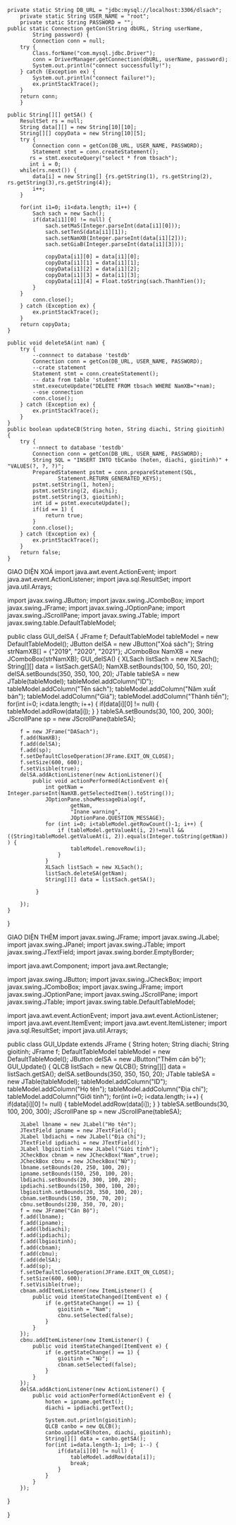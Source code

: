 
	private static String DB_URL = "jdbc:mysql://localhost:3306/dlsach";
    	private static String USER_NAME = "root";
    	private static String PASSWORD = "";
	public static Connection getCon(String dbURL, String userName, 
            String password) {
        	Connection conn = null;
		try {
		    Class.forName("com.mysql.jdbc.Driver");
		    conn = DriverManager.getConnection(dbURL, userName, password);
		    System.out.println("connect successfully!");
		} catch (Exception ex) {
		    System.out.println("connect failure!");
		    ex.printStackTrace();
		}
		return conn;
    	}
	
	public String[][] getSA() {
		ResultSet rs = null;
		String data[][] = new String[10][10];
		String[][] copyData = new String[10][5];
		try {
            Connection conn = getCon(DB_URL, USER_NAME, PASSWORD);
            Statement stmt = conn.createStatement();
           rs = stmt.executeQuery("select * from tbsach");
           int i = 0;
   		while(rs.next()) {
   			data[i] = new String[] {rs.getString(1), rs.getString(2), rs.getString(3),rs.getString(4)};
   			i++; 
   		}
   		
		for(int i1=0; i1<data.length; i1++) {
			Sach sach = new Sach();
			if(data[i1][0] != null) {
				sach.setMaS(Integer.parseInt(data[i1][0]));
				sach.setTenS(data[i1][1]);
				sach.setNamXB(Integer.parseInt(data[i1][2]));
				sach.setGiaB(Integer.parseInt(data[i1][3]));

				copyData[i1][0] = data[i1][0];
				copyData[i1][1] = data[i1][1];
				copyData[i1][2] = data[i1][2];
				copyData[i1][3] = data[i1][3];
				copyData[i1][4] = Float.toString(sach.ThanhTien());
			}
		}
            conn.close();
        } catch (Exception ex) {
            ex.printStackTrace();
        }
		return copyData;
	}
	
	public void deleteSA(int nam) {
		try {
            --connnect to database 'testdb'
            Connection conn = getCon(DB_URL, USER_NAME, PASSWORD);
            --crate statement
            Statement stmt = conn.createStatement();
            -- data from table 'student'
            stmt.executeUpdate("DELETE FROM tbsach WHERE NamXB="+nam);
            --ose connection
            conn.close();
        } catch (Exception ex) {
            ex.printStackTrace();
        }
	}
	public boolean updateCB(String hoten, String diachi, String gioitinh) {
		try {
            --nnnect to database 'testdb'
            Connection conn = getCon(DB_URL, USER_NAME, PASSWORD);
            String SQL = "INSERT INTO tbCanbo (hoten, diachi, gioitinh)" + "VALUES(?, ?, ?)";
            PreparedStatement pstmt = conn.prepareStatement(SQL,
                    Statement.RETURN_GENERATED_KEYS);
            pstmt.setString(1, hoten);
            pstmt.setString(2, diachi);
            pstmt.setString(3, gioitinh);
            int id = pstmt.executeUpdate();
            if(id == 1) {
            	return true;
            }
            conn.close();
        } catch (Exception ex) {
            ex.printStackTrace();
        }
		return false;
	}



GIAO DIỆN XOÁ
import java.awt.event.ActionEvent;
import java.awt.event.ActionListener;
import java.sql.ResultSet;
import java.util.Arrays;

import javax.swing.JButton;
import javax.swing.JComboBox;
import javax.swing.JFrame;
import javax.swing.JOptionPane;
import javax.swing.JScrollPane;
import javax.swing.JTable;
import javax.swing.table.DefaultTableModel;

public class GUI_delSA {
	JFrame f;
	DefaultTableModel tableModel = new DefaultTableModel();
	JButton delSA = new JButton("Xoá sách");
	String strNamXB[] = {"2019", "2020", "2021"};
	JComboBox NamXB = new JComboBox(strNamXB);
	GUI_delSA() {
		XLSach listSach = new XLSach();
		String[][] data = listSach.getSA();
		NamXB.setBounds(100, 50, 150, 20);
		delSA.setBounds(350, 350, 100, 20);
		JTable tableSA = new JTable(tableModel);
		tableModel.addColumn("ID");
	    tableModel.addColumn("Tên sách");
	    tableModel.addColumn("Năm xuất bản");
	    tableModel.addColumn("Giá");
	    tableModel.addColumn("Thành tiền");
	    for(int i=0; i<data.length; i++) {
			if(data[i][0] != null) {
				tableModel.addRow(data[i]);
			}
		}
		tableSA.setBounds(30, 100, 200, 300);
		JScrollPane sp = new JScrollPane(tableSA);
        
		f = new JFrame("DASach");
		f.add(NamXB);
		f.add(delSA);
		f.add(sp);
		f.setDefaultCloseOperation(JFrame.EXIT_ON_CLOSE);
        f.setSize(600, 600);
        f.setVisible(true);
        delSA.addActionListener(new ActionListener(){  
    		public void actionPerformed(ActionEvent e){  
    			int getNam = Integer.parseInt(NamXB.getSelectedItem().toString());
    			JOptionPane.showMessageDialog(f,
    				    getNam,
    				    "Inane warning",
    				    JOptionPane.QUESTION_MESSAGE); 
    			for (int i=0; i<tableModel.getRowCount()-1; i++) {
    				if (tableModel.getValueAt(i, 2)!=null &&((String)tableModel.getValueAt(i, 2)).equals(Integer.toString(getNam))  ) {
    					tableModel.removeRow(i);
    	            }
    			}
    			XLSach listSach = new XLSach();
    			listSach.deleteSA(getNam);
    			String[][] data = listSach.getSA();
    			
    		 }
    			
    	}); 
	}
	
	 
	
}


GIAO DIỆN THÊM
import javax.swing.JFrame;
import javax.swing.JLabel;
import javax.swing.JPanel;
import javax.swing.JTable;
import javax.swing.JTextField;
import javax.swing.border.EmptyBorder;

import java.awt.Component;
import java.awt.Rectangle;

import javax.swing.JButton;
import javax.swing.JCheckBox;
import javax.swing.JComboBox;
import javax.swing.JFrame;
import javax.swing.JOptionPane;
import javax.swing.JScrollPane;
import javax.swing.JTable;
import javax.swing.table.DefaultTableModel;

import java.awt.event.ActionEvent;
import java.awt.event.ActionListener;
import java.awt.event.ItemEvent;
import java.awt.event.ItemListener;
import java.sql.ResultSet;
import java.util.Arrays;

public class GUI_Update extends JFrame {
	String hoten;
	String diachi;
	String gioitinh;
	JFrame f;
	DefaultTableModel tableModel = new DefaultTableModel();
	JButton delSA = new JButton("Thêm cán bộ");
	GUI_Update() {
		QLCB listSach = new QLCB();
		String[][] data = listSach.getSA();
		delSA.setBounds(350, 350, 150, 20);
		JTable tableSA = new JTable(tableModel);
		tableModel.addColumn("ID");
	    tableModel.addColumn("Họ tên");
	    tableModel.addColumn("Địa chỉ");
	    tableModel.addColumn("Giới tính");
	    for(int i=0; i<data.length; i++) {
			if(data[i][0] != null) {
				tableModel.addRow(data[i]);
			}
		}
		tableSA.setBounds(30, 100, 200, 300);
		JScrollPane sp = new JScrollPane(tableSA);
        
		JLabel lbname = new JLabel("Họ tên");
		JTextField ipname = new JTextField();
		JLabel lbdiachi = new JLabel("Địa chỉ");
		JTextField ipdiachi = new JTextField();
		JLabel lbgioitinh = new JLabel("Giới tính");
		JCheckBox cbnam = new JCheckBox("Nam",true);
		JCheckBox cbnu = new JCheckBox("Nữ");
		lbname.setBounds(20, 250, 100, 20);
		ipname.setBounds(150, 250, 100, 20);
		lbdiachi.setBounds(20, 300, 100, 20);
		ipdiachi.setBounds(150, 300, 100, 20);
		lbgioitinh.setBounds(20, 350, 100, 20);
		cbnam.setBounds(150, 350, 70, 20);
		cbnu.setBounds(230, 350, 70, 20);
		f = new JFrame("Cán Bộ");
		f.add(lbname);
		f.add(ipname);
		f.add(lbdiachi);
		f.add(ipdiachi);
		f.add(lbgioitinh);
		f.add(cbnam);
		f.add(cbnu);
		f.add(delSA);
		f.add(sp);
		f.setDefaultCloseOperation(JFrame.EXIT_ON_CLOSE);
        f.setSize(600, 600);
        f.setVisible(true);
        cbnam.addItemListener(new ItemListener() {
            public void itemStateChanged(ItemEvent e) {
                if (e.getStateChange() == 1) {
                	gioitinh = "Nam";
                	cbnu.setSelected(false);
                } 
            }
        }); 
		cbnu.addItemListener(new ItemListener() {
            public void itemStateChanged(ItemEvent e) {
                if (e.getStateChange() == 1) {
                	gioitinh = "Nữ";
                	cbnam.setSelected(false);
                } 
            }
        });
        delSA.addActionListener(new ActionListener() {
			public void actionPerformed(ActionEvent e) {
				hoten = ipname.getText();
				diachi = ipdiachi.getText();
				
				System.out.println(gioitinh);
				QLCB canbo = new QLCB();
				canbo.updateCB(hoten, diachi, gioitinh);
				String[][] data = canbo.getSA();
				for(int i=data.length-1; i>0; i--) {
					if(data[i][0] != null) {
						tableModel.addRow(data[i]);
						break;
					}
				}
			}
		});
}
	
}
